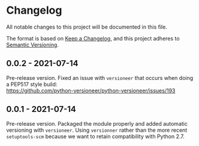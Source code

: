 # Changelog
All notable changes to this project will be documented in this file.

The format is based on [Keep a Changelog](https://keepachangelog.com/en/1.0.0/),
and this project adheres to [Semantic Versioning](https://semver.org/spec/v2.0.0.html).

## 0.0.2 - 2021-07-14

Pre-release version. Fixed an issue with `versioneer` that occurs when doing a PEP517 style build:  
https://github.com/python-versioneer/python-versioneer/issues/193


## 0.0.1 - 2021-07-14

Pre-release version. Packaged the module properly and added automatic versioning with `versioneer`. Using `versionner` rather than the more recent `setuptools-scm` because we want to retain compatibility with Python 2.7.